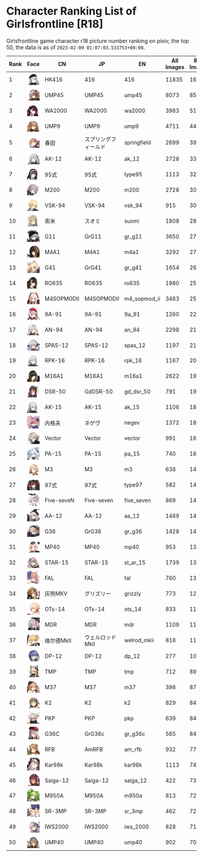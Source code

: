 # Character Ranking List of Girlsfrontline [R18]

Girlsfrontline game character r18 picture number ranking on pixiv, the top 50, the data is as of `2023-02-09 01:07:03.533753+00:00`.

|   Rank | Face                                            | CN         | JP         | EN           |   All Images |   R18 Images |
|--------|-------------------------------------------------|------------|------------|--------------|--------------|--------------|
|      1 | ![416](./images/logo_416.png)                   | HK416      | 416        | 416          |        11835 |         1635 |
|      2 | ![ump45](./images/logo_ump45.png)               | UMP45      | UMP45      | ump45        |         8073 |          858 |
|      3 | ![wa2000](./images/logo_wa2000.png)             | WA2000     | WA2000     | wa2000       |         3983 |          515 |
|      4 | ![ump9](./images/logo_ump9.png)                 | UMP9       | UMP9       | ump9         |         4711 |          448 |
|      5 | ![springfield](./images/logo_springfield.png)   | 春田         | スプリングフィールド | springfield  |         2699 |          399 |
|      6 | ![ak_12](./images/logo_ak_12.png)               | AK-12      | AK-12      | ak_12        |         2728 |          335 |
|      7 | ![type95](./images/logo_type95.png)             | 95式        | 95式        | type95       |         1113 |          326 |
|      8 | ![m200](./images/logo_m200.png)                 | M200       | M200       | m200         |         2728 |          308 |
|      9 | ![vsk_94](./images/logo_vsk_94.png)             | VSK-94     | VSK-94     | vsk_94       |          915 |          303 |
|     10 | ![suomi](./images/logo_suomi.png)               | 索米         | スオミ        | suomi        |         1808 |          280 |
|     11 | ![gr_g11](./images/logo_gr_g11.png)             | G11        | GrG11      | gr_g11       |         3650 |          272 |
|     12 | ![m4a1](./images/logo_m4a1.png)                 | M4A1       | M4A1       | m4a1         |         3292 |          271 |
|     13 | ![gr_g41](./images/logo_gr_g41.png)             | G41        | GrG41      | gr_g41       |         1654 |          260 |
|     14 | ![ro635](./images/logo_ro635.png)               | RO635      | RO635      | ro635        |         1980 |          258 |
|     15 | ![m4_sopmod_ii](./images/logo_m4_sopmod_ii.png) | M4SOPMODII | M4SOPMODII | m4_sopmod_ii |         3483 |          254 |
|     16 | ![9a_91](./images/logo_9a_91.png)               | 9A-91      | 9A-91      | 9a_91        |         1260 |          224 |
|     17 | ![an_94](./images/logo_an_94.png)               | AN-94      | AN-94      | an_94        |         2298 |          214 |
|     18 | ![spas_12](./images/logo_spas_12.png)           | SPAS-12    | SPAS-12    | spas_12      |         1197 |          214 |
|     19 | ![rpk_16](./images/logo_rpk_16.png)             | RPK-16     | RPK-16     | rpk_16       |         1167 |          200 |
|     20 | ![m16a1](./images/logo_m16a1.png)               | M16A1      | M16A1      | m16a1        |         2622 |          198 |
|     21 | ![gd_dsr_50](./images/logo_gd_dsr_50.png)       | DSR-50     | GdDSR-50   | gd_dsr_50    |          791 |          195 |
|     22 | ![ak_15](./images/logo_ak_15.png)               | AK-15      | AK-15      | ak_15        |         1106 |          186 |
|     23 | ![negev](./images/logo_negev.png)               | 内格夫        | ネゲヴ        | negev        |         1372 |          183 |
|     24 | ![vector](./images/logo_vector.png)             | Vector     | Vector     | vector       |          991 |          166 |
|     25 | ![pa_15](./images/logo_pa_15.png)               | PA-15      | PA-15      | pa_15        |          740 |          161 |
|     26 | ![m3](./images/logo_m3.png)                     | M3         | M3         | m3           |          638 |          149 |
|     27 | ![type97](./images/logo_type97.png)             | 97式        | 97式        | type97       |          582 |          145 |
|     28 | ![five_seven](./images/logo_five_seven.png)     | Five-seveN | Five-seven | five_seven   |          869 |          144 |
|     29 | ![aa_12](./images/logo_aa_12.png)               | AA-12      | AA-12      | aa_12        |         1489 |          143 |
|     30 | ![gr_g36](./images/logo_gr_g36.png)             | G36        | GrG36      | gr_g36       |         1428 |          143 |
|     31 | ![mp40](./images/logo_mp40.png)                 | MP40       | MP40       | mp40         |          953 |          135 |
|     32 | ![st_ar_15](./images/logo_st_ar_15.png)         | STAR-15    | STAR-15    | st_ar_15     |         1739 |          133 |
|     33 | ![fal](./images/logo_fal.png)                   | FAL        | FAL        | fal          |          760 |          132 |
|     34 | ![grizzly](./images/logo_grizzly.png)           | 灰熊MKV      | グリズリー      | grizzly      |          773 |          128 |
|     35 | ![ots_14](./images/logo_ots_14.png)             | OTs-14     | OTs-14     | ots_14       |          833 |          113 |
|     36 | ![mdr](./images/logo_mdr.png)                   | MDR        | MDR        | mdr          |         1109 |          112 |
|     37 | ![welrod_mkii](./images/logo_welrod_mkii.png)   | 维尔德MkⅡ     | ウェルロッドMkII | welrod_mkii  |          818 |          111 |
|     38 | ![dp_12](./images/logo_dp_12.png)               | DP-12      | DP-12      | dp_12        |          277 |          101 |
|     39 | ![tmp](./images/logo_tmp.png)                   | TMP        | TMP        | tmp          |          712 |           89 |
|     40 | ![m37](./images/logo_m37.png)                   | M37        | M37        | m37          |          398 |           87 |
|     41 | ![k2](./images/logo_k2.png)                     | K2         | K2         | k2           |          829 |           84 |
|     42 | ![pkp](./images/logo_pkp.png)                   | PKP        | PKP        | pkp          |          639 |           84 |
|     43 | ![gr_g36c](./images/logo_gr_g36c.png)           | G36C       | GrG36c     | gr_g36c      |          565 |           84 |
|     44 | ![am_rfb](./images/logo_am_rfb.png)             | RFB        | AmRFB      | am_rfb       |          932 |           77 |
|     45 | ![kar98k](./images/logo_kar98k.png)             | Kar98k     | Kar98k     | kar98k       |         1113 |           74 |
|     46 | ![saiga_12](./images/logo_saiga_12.png)         | Saiga-12   | Saiga-12   | saiga_12     |          422 |           73 |
|     47 | ![m950a](./images/logo_m950a.png)               | M950A      | M950A      | m950a        |          813 |           72 |
|     48 | ![sr_3mp](./images/logo_sr_3mp.png)             | SR-3MP     | SR-3MP     | sr_3mp       |          462 |           72 |
|     49 | ![iws_2000](./images/logo_iws_2000.png)         | IWS2000    | IWS2000    | iws_2000     |          828 |           71 |
|     50 | ![ump40](./images/logo_ump40.png)               | UMP40      | UMP40      | ump40        |          902 |           70 |
